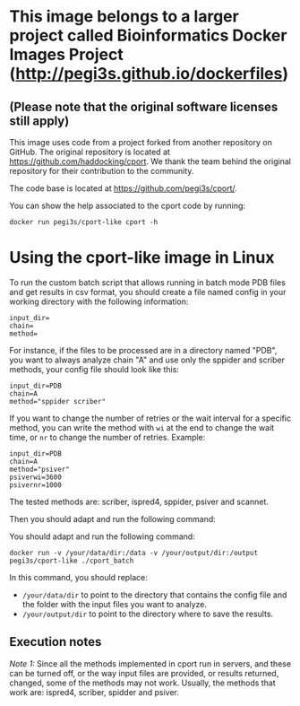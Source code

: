# This image belongs to a larger project called Bioinformatics Docker Images Project (http://pegi3s.github.io/dockerfiles)
## (Please note that the original software licenses still apply)

This image uses code from a project forked from another repository on GitHub. The original repository is located at https://github.com/haddocking/cport. We thank the team behind the original repository for their contribution to the community.

The code base is located at https://github.com/pegi3s/cport/.

You can show the help associated to the cport code by running:

```
docker run pegi3s/cport-like cport -h
```

# Using the cport-like image in Linux
To run the custom batch script that allows running in batch mode PDB files and get results in csv format, you should create a file named config in your working directory with the following information:

```
input_dir=
chain=
method=
```

For instance, if the files to be processed are in a directory named "PDB", you want to always analyze chain "A" and use only the sppider and scriber methods, your config file should look like this:

```
input_dir=PDB
chain=A
method="sppider scriber"
```

If you want to change the number of retries or the wait interval for a specific method, you can write the method with `wi` at the end to change the wait time, or `nr` to change the number of retries. Example:

```
input_dir=PDB
chain=A
method="psiver"
psiverwi=3600
psivernr=1000
```

The tested methods are: scriber, ispred4, sppider, psiver and scannet.

Then you should adapt and run the following command:

You should adapt and run the following command: 
```
docker run -v /your/data/dir:/data -v /your/output/dir:/output pegi3s/cport-like ./cport_batch
```

In this command, you should replace:
- `/your/data/dir`  to point to the directory that contains the config file and the folder with the input files you want to analyze.
- `/your/output/dir`   to point to the directory where to save the results.


## Execution notes
*Note 1:* Since all the methods implemented in cport run in servers, and these can be turned off, or the way input files are provided, or results returned, changed, some of the methods may not work. Usually, the methods that work are: ispred4, scriber, spidder and psiver.